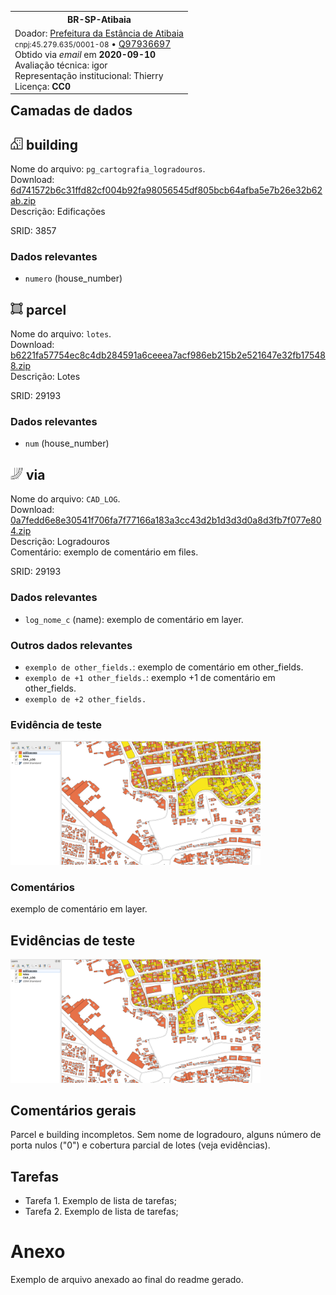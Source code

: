 <aside>
<table align="right">
<tr><th>BR-SP-Atibaia</th></tr>
<tr><td>
Doador: <a rel="external" target="_doador" href="http://www.prefeituradeatibaia.com.br/">Prefeitura da Estância de Atibaia</a><br/>
<small>cnpj:45.279.635/0001-08</small> • <a rel="external" target="_doador" href="https://www.wikidata.org/wiki/Q97936697">Q97936697</a></small><br/>
Obtido via <i>email</i> em <b>2020-09-10</b><br/>
Avaliação técnica: igor<br/>
Representação institucional: Thierry<br/>
Licença: <b>CC0</b>
</td></tr>
</table> 
</aside>

<section>

# Camadas de dados
## <img src="https://raw.githubusercontent.com/digital-guard/preserv/main/docs/assets/layerIcon-building.png" alt="building" width="20"/> building

Nome do arquivo: `pg_cartografia_logradouros`.<br/>
Download: <a title="SHA256" href="http://dl.digital-guard.org/6d741572b6c31ffd82cf004b92fa98056545df805bcb64afba5e7b26e32b62ab.zip">6d741572b6c31ffd82cf004b92fa98056545df805bcb64afba5e7b26e32b62ab.zip</a><br/>
Descrição: Edificações<br/>


SRID: 3857

### Dados relevantes
* `numero` (house_number)



## <img src="https://raw.githubusercontent.com/digital-guard/preserv/main/docs/assets/layerIcon-parcel.png" alt="parcel" width="20"/> parcel

Nome do arquivo: `lotes`.<br/>
Download: <a title="SHA256" href="http://dl.digital-guard.org/b6221fa57754ec8c4db284591a6ceeea7acf986eb215b2e521647e32fb175488.zip">b6221fa57754ec8c4db284591a6ceeea7acf986eb215b2e521647e32fb175488.zip</a><br/>
Descrição: Lotes<br/>


SRID: 29193

### Dados relevantes
* `num` (house_number)



## <img src="https://raw.githubusercontent.com/digital-guard/preserv/main/docs/assets/layerIcon-via.png" alt="via" width="20"/> via

Nome do arquivo: `CAD_LOG`.<br/>
Download: <a title="SHA256" href="http://dl.digital-guard.org/0a7fedd6e8e30541f706fa7f77166a183a3cc43d2b1d3d3d0a8d3fb7f077e804.zip">0a7fedd6e8e30541f706fa7f77166a183a3cc43d2b1d3d3d0a8d3fb7f077e804.zip</a><br/>
Descrição: Logradouros<br/>
Comentário: exemplo de comentário em files.<br/>

SRID: 29193

### Dados relevantes
* `log_nome_c` (name): exemplo de comentário em layer.
### Outros dados relevantes
* `exemplo de other_fields.`: exemplo de comentário em other_fields.
* `exemplo de +1 other_fields.`: exemplo +1 de comentário em other_fields.
* `exemplo de +2 other_fields.`

### Evidência de teste
<img src="qgis.png" width="400"/>

### Comentários
exemplo de comentário em layer.


# Evidências de teste
<img src="qgis.png" width="400"/>

# Comentários gerais
Parcel e building incompletos. Sem nome de logradouro, alguns número de porta nulos (&quot;0&quot;) e cobertura parcial de lotes (veja evidências).

# Tarefas
* Tarefa 1. Exemplo de lista de tarefas;
* Tarefa 2. Exemplo de lista de tarefas;
</section>

# Anexo

Exemplo de arquivo anexado ao final do readme gerado.

